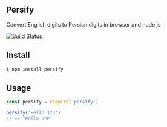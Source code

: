## Persify

Convert English digits to Persian digits in browser and node.js

[![Build Status][travis-image]][travis-url]

## Install

```bash
$ npm install persify
```

## Usage

```js
const persify = require('persify')

persify('Hello 123')
// => "Hello ۱۲۳"
```

[travis-image]: https://travis-ci.org/Pheebs/persify.svg?branch=master
[travis-url]: https://travis-ci.org/Pheebs/persify
